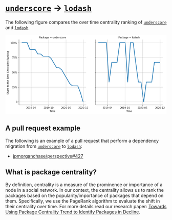 # [`underscore`](https://www.npmjs.com/package/underscore) -> [`lodash`](https://www.npmjs.com/package/lodash)

The following figure compares the over time centrality ranking of [`underscore`](https://www.npmjs.com/package/underscore) and [`lodash`](https://www.npmjs.com/package/lodash).

![the centrality of underscore and lodash](../figs/underscore_lodash.png)

## A pull request example

The following is an example of a pull request that perform a dependency migration from [`underscore`](https://www.npmjs.com/package/underscore) to [`lodash`](https://www.npmjs.com/package/lodash):

- [jpmorganchase/perspective#427](https://github.com/jpmorganchase/perspective/pull/427)

## What is package centrality?

By definition, centrality is a measure of the prominence or importance of a node in a social network.
In our context, the centrality allows us to rank the packages based on the popularity/importance of packages that depend on them.
Specifically, we use the PageRank algorithm to evaluate the shift in their centrality over time.
For more details read our research paper: [Towards Using Package Centrality Trend to Identify Packages in Decline](https://arxiv.org/abs/2107.10168).
